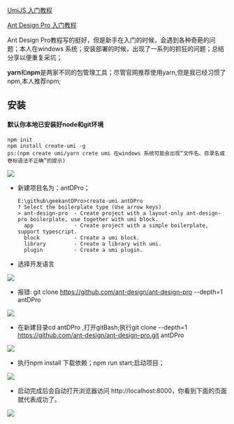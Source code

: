 [UmiJS 入门教程](https://umijs.org/zh/guide/getting-started.html#%E8%84%9A%E6%89%8B%E6%9E%B6)

[Ant Design Pro 入门教程](https://pro.ant.design/docs/getting-started-cn)


Ant Design Pro教程写的挺好，但是新手在入门的时候，会遇到各种奇葩的问题；本人在windows 系统；安装部署的时候，出现了一系列的抓狂的问题；总结分享以便重复采坑；

**yarn**和**npm**是两家不同的包管理工具；尽管官网推荐使用yarn,但是我已经习惯了npm,本人推荐npm;
 ## 安装
 #### 默认你本地已安装好node和git环境
    
    npm init
    npm install create-umi -g
    ps:(npm create umi/yarn crete umi 在windows 系统可能会出现“文件名、目录名或卷标语法不正确”的提示)  

![](https://user-gold-cdn.xitu.io/2019/9/4/16cfbd27a7d6657a?w=1662&h=164&f=png&s=20041)

  * 新建项目名为：antDPro；

        E:\github\geekantDPro>create-umi antDPro
        ? Select the boilerplate type (Use arrow keys)
        > ant-design-pro  - Create project with a layout-only ant-design-pro boilerplate, use together with umi block.
          app             - Create project with a simple boilerplate, support typescript.
          block           - Create a umi block.
          library         - Create a library with umi.
          plugin          - Create a umi plugin.

* 选择开发语言

![](https://user-gold-cdn.xitu.io/2019/9/4/16cfa5b69308f765?w=1557&h=223&f=png&s=20270)

* 报错: git clone https://github.com/ant-design/ant-design-pro --depth=1  antDPro

![](https://user-gold-cdn.xitu.io/2019/9/4/16cfa5d5b5a3b44b?w=1513&h=234&f=png&s=28475)

* 在新建目录cd antDPro ,打开gitBash;执行git clone --depth=1 https://github.com/ant-design/ant-design-pro.git antDPro


![](https://user-gold-cdn.xitu.io/2019/9/4/16cfa6c47bb572a4?w=595&h=146&f=png&s=22714)

* 执行npm install 下载依赖；npm run start;启动项目；

![](https://user-gold-cdn.xitu.io/2019/9/4/16cfa73970628072?w=595&h=376&f=png&s=46876)

* 启动完成后会自动打开浏览器访问 http://localhost:8000，你看到下面的页面就代表成功了。

![](https://user-gold-cdn.xitu.io/2019/9/4/16cfa75b8b8a522e?w=2556&h=1299&f=png&s=106229)
